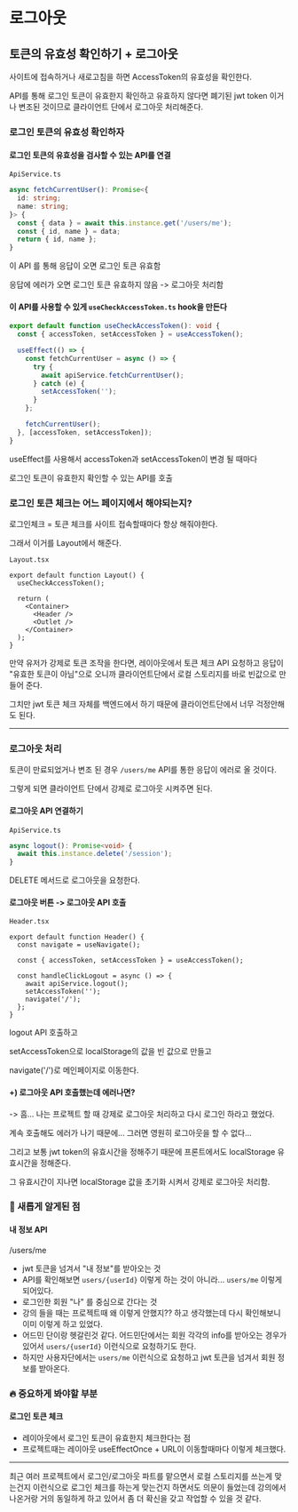 # 로그아웃

## 토큰의 유효성 확인하기 + 로그아웃

사이트에 접속하거나 새로고침을 하면 AccessToken의 유효성을 확인한다.

API를 통해 로그인 토큰이 유효한지 확인하고 유효하지 않다면 폐기된 jwt token 이거나 변조된 것이므로 클라이언트 단에서 로그아웃 처리해준다.

### 로그인 토큰의 유효성 확인하자

#### 로그인 토큰의 유효성을 검사할 수 있는 API를 연결

`ApiService.ts`

```ts
async fetchCurrentUser(): Promise<{
  id: string;
  name: string;
}> {
  const { data } = await this.instance.get('/users/me');
  const { id, name } = data;
  return { id, name };
}
```

이 API 를 통해 응답이 오면 로그인 토큰 유효함

응답에 에러가 오면 로그인 토큰 유효하지 않음 -> 로그아웃 처리함

#### 이 API를 사용할 수 있게 `useCheckAccessToken.ts` hook을 만든다

```ts
export default function useCheckAccessToken(): void {
  const { accessToken, setAccessToken } = useAccessToken();

  useEffect(() => {
    const fetchCurrentUser = async () => {
      try {
        await apiService.fetchCurrentUser();
      } catch (e) {
        setAccessToken('');
      }
    };

    fetchCurrentUser();
  }, [accessToken, setAccessToken]);
}
```

useEffect를 사용해서 accessToken과 setAccessToken이 변경 될 때마다

로그인 토큰이 유효한지 확인할 수 있는 API를 호출

### 로그인 토큰 체크는 어느 페이지에서 해야되는지?

로그인체크 = 토큰 체크를 사이트 접속할때마다 항상 해줘야한다.

그래서 이거를 Layout에서 해준다.

`Layout.tsx`

```tsx
export default function Layout() {
  useCheckAccessToken();

  return (
    <Container>
      <Header />
      <Outlet />
    </Container>
  );
}
```

만약 유저가 강제로 토큰 조작을 한다면, 레이아웃에서 토큰 체크 API 요청하고 응답이 "유효한 토큰이 아님"으로 오니까 클라이언트단에서 로컬 스토리지를 바로 빈값으로 만들어 준다.

그치만 jwt 토큰 체크 자체를 백엔드에서 하기 때문에 클라이언트단에서 너무 걱정안해도 된다.

---

### 로그아웃 처리

토큰이 만료되었거나 변조 된 경우 `/users/me` API를 통한 응답이 에러로 올 것이다.

그렇게 되면 클라이언트 단에서 강제로 로그아웃 시켜주면 된다.

#### 로그아웃 API 연결하기

`ApiService.ts`

```ts
async logout(): Promise<void> {
  await this.instance.delete('/session');
}
```

DELETE 메서드로 로그아웃을 요청한다.

#### 로그아웃 버튼 -> 로그아웃 API 호출

`Header.tsx`

```tsx
export default function Header() {
  const navigate = useNavigate();

  const { accessToken, setAccessToken } = useAccessToken();

  const handleClickLogout = async () => {
    await apiService.logout();
    setAccessToken('');
    navigate('/');
  };
}
```

logout API 호출하고

setAccessToken으로 localStorage의 값을 빈 값으로 만들고

navigate('/')로 메인페이지로 이동한다.

#### +) 로그아웃 API 호출했는데 에러나면?

-> 흠... 나는 프로젝트 할 때 강제로 로그아웃 처리하고 다시 로그인 하라고 했었다.

계속 호출해도 에러가 나기 때문에... 그러면 영원히 로그아웃을 할 수 없다...

그리고 보통 jwt token의 유효시간을 정해주기 때문에 프론트에서도 localStorage 유효시간을 정해준다.

그 유효시간이 지나면 localStorage 값을 초기화 시켜서 강제로 로그아웃 처리함.

### 🌟 새롭게 알게된 점

#### 내 정보 API

/users/me

- jwt 토큰을 넘겨서 "내 정보"를 받아오는 것
- API를 확인해보면 `users/{userId}` 이렇게 하는 것이 아니라... `users/me` 이렇게 되어있다.
- 로그인한 회원 "나" 를 중심으로 간다는 것
- 강의 들을 때는 프로젝트때 왜 이렇게 안했지?? 하고 생각했는데 다시 확인해보니 이미 이렇게 하고 있었다.
- 어드민 단이랑 헷갈린것 같다. 어드민단에서는 회원 각각의 info를 받아오는 경우가 있어서 `users/{userId}` 이런식으로 요청하기도 한다.
- 하지만 사용자단에서는 `users/me` 이런식으로 요청하고 jwt 토큰을 넘겨서 회원 정보를 받아온다.

### 🔥 중요하게 봐야할 부분

#### 로그인 토큰 체크

- 레이아웃에서 로그인 토큰이 유효한지 체크한다는 점
- 프로젝트때는 레이아웃 useEffectOnce + URL이 이동할때마다 이렇게 체크했다.

---

최근 여러 프로젝트에서 로그인/로그아웃 파트를 맡으면서 로컬 스토리지를 쓰는게 맞는건지 이런식으로 로그인 체크를 하는게 맞는건지 하면서도 의문이 들었는데 강의에서 나온거랑 거의 동일하게 하고 있어서 좀 더 확신을 갖고 작업할 수 있을 것 같다.
